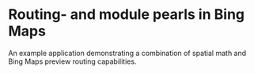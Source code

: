 # Routing- and module pearls in Bing Maps

An example application demonstrating a combination of spatial math and Bing Maps preview routing capabilities.
